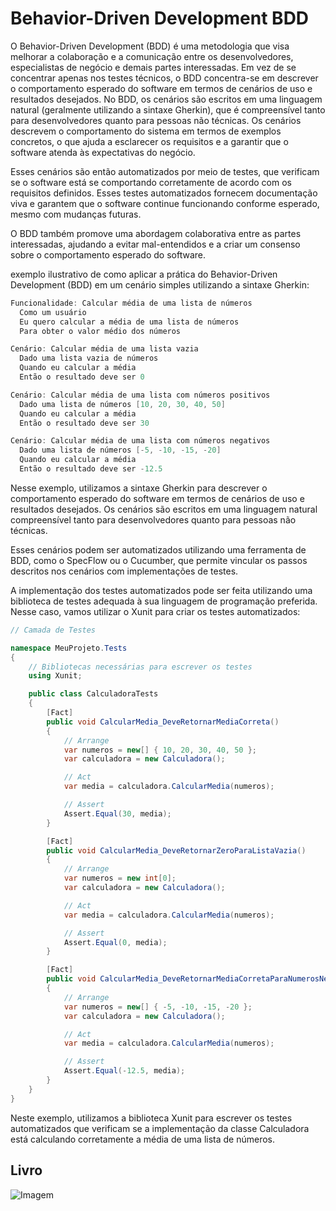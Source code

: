 # Behavior-Driven Development BDD

O Behavior-Driven Development (BDD) é uma metodologia que visa melhorar a colaboração e a comunicação entre os desenvolvedores, especialistas de negócio e demais partes interessadas. Em vez de se concentrar apenas nos testes técnicos, o BDD concentra-se em descrever o comportamento esperado do software em termos de cenários de uso e resultados desejados.
No BDD, os cenários são escritos em uma linguagem natural (geralmente utilizando a sintaxe Gherkin), que é compreensível tanto para desenvolvedores quanto para pessoas não técnicas. Os cenários descrevem o comportamento do sistema em termos de exemplos concretos, o que ajuda a esclarecer os requisitos e a garantir que o software atenda às expectativas do negócio.

Esses cenários são então automatizados por meio de testes, que verificam se o software está se comportando corretamente de acordo com os requisitos definidos. Esses testes automatizados fornecem documentação viva e garantem que o software continue funcionando conforme esperado, mesmo com mudanças futuras.

O BDD também promove uma abordagem colaborativa entre as partes interessadas, ajudando a evitar mal-entendidos e a criar um consenso sobre o comportamento esperado do software.

exemplo ilustrativo de como aplicar a prática do Behavior-Driven Development (BDD) em um cenário simples utilizando a sintaxe Gherkin:

```csharp
Funcionalidade: Calcular média de uma lista de números
  Como um usuário
  Eu quero calcular a média de uma lista de números
  Para obter o valor médio dos números

Cenário: Calcular média de uma lista vazia
  Dado uma lista vazia de números
  Quando eu calcular a média
  Então o resultado deve ser 0

Cenário: Calcular média de uma lista com números positivos
  Dado uma lista de números [10, 20, 30, 40, 50]
  Quando eu calcular a média
  Então o resultado deve ser 30

Cenário: Calcular média de uma lista com números negativos
  Dado uma lista de números [-5, -10, -15, -20]
  Quando eu calcular a média
  Então o resultado deve ser -12.5
```
Nesse exemplo, utilizamos a sintaxe Gherkin para descrever o comportamento esperado do software em termos de cenários de uso e resultados desejados. Os cenários são escritos em uma linguagem natural compreensível tanto para desenvolvedores quanto para pessoas não técnicas.

Esses cenários podem ser automatizados utilizando uma ferramenta de BDD, como o SpecFlow ou o Cucumber, que permite vincular os passos descritos nos cenários com implementações de testes.

A implementação dos testes automatizados pode ser feita utilizando uma biblioteca de testes adequada à sua linguagem de programação preferida. Nesse caso, vamos utilizar o Xunit para criar os testes automatizados:
```csharp
// Camada de Testes

namespace MeuProjeto.Tests
{
    // Bibliotecas necessárias para escrever os testes
    using Xunit;

    public class CalculadoraTests
    {
        [Fact]
        public void CalcularMedia_DeveRetornarMediaCorreta()
        {
            // Arrange
            var numeros = new[] { 10, 20, 30, 40, 50 };
            var calculadora = new Calculadora();

            // Act
            var media = calculadora.CalcularMedia(numeros);

            // Assert
            Assert.Equal(30, media);
        }

        [Fact]
        public void CalcularMedia_DeveRetornarZeroParaListaVazia()
        {
            // Arrange
            var numeros = new int[0];
            var calculadora = new Calculadora();

            // Act
            var media = calculadora.CalcularMedia(numeros);

            // Assert
            Assert.Equal(0, media);
        }

        [Fact]
        public void CalcularMedia_DeveRetornarMediaCorretaParaNumerosNegativos()
        {
            // Arrange
            var numeros = new[] { -5, -10, -15, -20 };
            var calculadora = new Calculadora();

            // Act
            var media = calculadora.CalcularMedia(numeros);

            // Assert
            Assert.Equal(-12.5, media);
        }
    }
}
```
Neste exemplo, utilizamos a biblioteca Xunit para escrever os testes automatizados que verificam se a implementação da classe Calculadora está calculando corretamente a média de uma lista de números.

## Livro
![Imagem](https://m.media-amazon.com/images/I/51YTqGVOD7L._SY425_.jpg)
